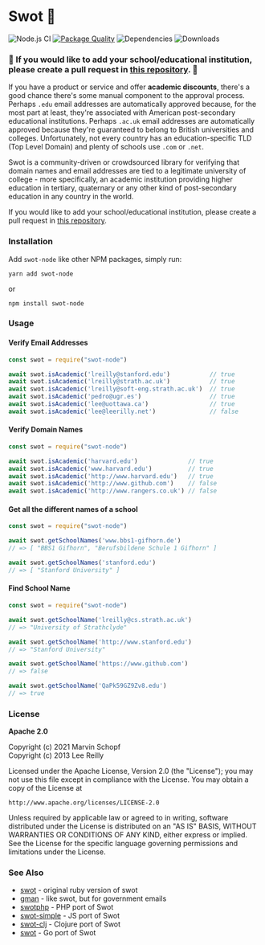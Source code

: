 # Swot 🍎
![Node.js CI](https://github.com/marvinschopf/swot-node/workflows/Node.js%20CI/badge.svg?branch=main&style=flat-square) [![Package Quality](https://packagequality.com/shield/swot-node.svg?style=flat-square)](https://packagequality.com/#?package=swot-node) ![Dependencies](https://img.shields.io/david/marvinschopf/swot-node?style=flat-square) ![Downloads](https://img.shields.io/npm/dt/swot-node?style=flat-square)
### 🚨 If you would like to add your school/educational institution, please create a pull request in [this repository](https://github.com/JetBrains/swot). 🚨

If you have a product or service and offer **academic discounts**, there's a good chance there's some manual component to the approval process. Perhaps `.edu` email addresses are automatically approved because, for the most part at least, they're associated with American post-secondary educational institutions. Perhaps `.ac.uk` email addresses are automatically approved because they're guaranteed to belong to British universities and colleges. Unfortunately, not every country has an education-specific TLD (Top Level Domain) and plenty of schools use `.com` or `.net`.

Swot is a community-driven or crowdsourced library for verifying that domain names and email addresses are tied to a legitimate university of college - more specifically, an academic institution providing higher education in tertiary, quaternary or any other kind of post-secondary education in any country in the world.

If you would like to add your school/educational institution, please create a pull request in [this repository](https://github.com/JetBrains/swot).

### Installation

Add `swot-node` like other NPM packages, simply run:

`yarn add swot-node`

or

`npm install swot-node`

### Usage

#### Verify Email Addresses

```javascript
const swot = require("swot-node")

await swot.isAcademic('lreilly@stanford.edu')           // true
await swot.isAcademic('lreilly@strath.ac.uk')           // true
await swot.isAcademic('lreilly@soft-eng.strath.ac.uk')  // true
await swot.isAcademic('pedro@ugr.es')                   // true
await swot.isAcademic('lee@uottawa.ca')                 // true
await swot.isAcademic('lee@leerilly.net')               // false
```

#### Verify Domain Names

```javascript
const swot = require("swot-node")

await swot.isAcademic('harvard.edu')              // true
await swot.isAcademic('www.harvard.edu')          // true
await swot.isAcademic('http://www.harvard.edu')   // true
await swot.isAcademic('http://www.github.com')    // false
await swot.isAcademic('http://www.rangers.co.uk') // false
```

#### Get all the different names of a school

```javascript
const swot = require("swot-node")

await swot.getSchoolNames('www.bbs1-gifhorn.de')
// => [ "BBS1 Gifhorn", "Berufsbildene Schule 1 Gifhorn" ]

await swot.getSchoolNames('stanford.edu')
// => [ "Stanford University" ]
```

#### Find School Name

```javascript
const swot = require("swot-node")

await swot.getSchoolName('lreilly@cs.strath.ac.uk')
// => "University of Strathclyde"

await swot.getSchoolName('http://www.stanford.edu')
// => "Stanford University"

await swot.getSchoolName('https://www.github.com')
// => false

await swot.getSchoolName('QaPk59GZ9Zv8.edu')
// => true
```

### License
**Apache 2.0**

Copyright (c) 2021 Marvin Schopf <br>
Copyright (c) 2013 Lee Reilly

Licensed under the Apache License, Version 2.0 (the "License");
you may not use this file except in compliance with the License.
You may obtain a copy of the License at

    http://www.apache.org/licenses/LICENSE-2.0

Unless required by applicable law or agreed to in writing, software
distributed under the License is distributed on an "AS IS" BASIS,
WITHOUT WARRANTIES OR CONDITIONS OF ANY KIND, either express or implied.
See the License for the specific language governing permissions and
limitations under the License.


### See Also

* [swot](https://github.com/leereilly/swot) - original ruby version of swot
* [gman](https://github.com/benbalter/gman) - like swot, but for government emails
* [swotphp](https://github.com/mdwheele/swotphp) - PHP port of Swot
* [swot-simple](https://github.com/mapbox/swot-simple) - JS port of Swot
* [swot-clj](https://github.com/ipavl/swot-clj) - Clojure port of Swot
* [swot](https://github.com/abadojack/swot) - Go port of Swot
